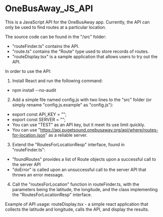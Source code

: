 # OneBusAway_JS_API
This is a JavaScript API for the OneBusAway app. Currently, the API can only be used to find routes at a particular location.

The source code can be found in the "/src" folder:
- "routeFinder.ts" contains the API.
- "route.ts" contains the "Route" type used to store records of routes.
- "routeDisplay.tsx" is a sample application that allows users to try out the API.

In order to use the API:
1) Install React and run the following command:
- npm install --no-audit

2) Add a simple file named config.js with two lines to the "src" folder (or simply rename "config.js.example" as "config.js"):
- export const API_KEY = "<YOUR API_KEY>";
- export const SERVER = "<YOUR SERVER>";
- You can use "TEST" as an API key, but it meet its use limit quickly.
- You can use "https://api.pugetsound.onebusaway.org/api/where/routes-for-location.json" as a reliable server.

3) Extend the "RoutesForLocationResp" interface, found in "routeFinder.ts":
- "foundRoutes" provides a list of Route objects upon a successful call to the server API
- "doError" is called upon an unsuccessful call to the server API that throws an error message.

4) Call the "routesForLocation" function in routeFinder.ts, with the parameters being the latitude, the longitude, and the class implementing the "RoutesForLocationResp" interface.

Example of API usage:
routeDisplay.tsx - a simple react application that collects the latitude and longitude, calls the API, and display the results.
